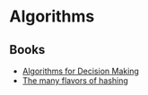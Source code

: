 # Algorithms

## Books

- [Algorithms for Decision Making](https://algorithmsbook.com/)
- [The many flavors of hashing](https://notes.volution.ro/v1/2022/07/notes/1290a79c/)
